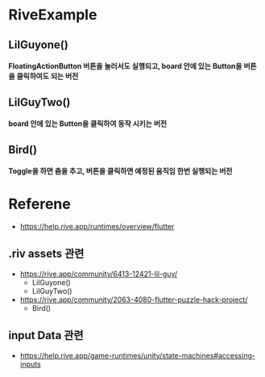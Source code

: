 # RiveExample
## LilGuyone()  
#### FloatingActionButton 버튼을 눌러서도 실행되고,  board 안에 있는 Button을 버튼을 클릭하여도 되는 버전

## LilGuyTwo()  
#### board 안에 있는 Button을 클릭하여 동작 시키는 버전  

## Bird()
#### Toggle을 하면 춤을 추고, 버튼을 클릭하면 예정된 움직임 한번 실행되는 버전

# Referene
- https://help.rive.app/runtimes/overview/flutter

## .riv assets 관련
- https://rive.app/community/6413-12421-lil-guy/  
    - LilGuyone()  
    - LilGuyTwo() 
- https://rive.app/community/2063-4080-flutter-puzzle-hack-project/
    - Bird()

## input Data 관련
- https://help.rive.app/game-runtimes/unity/state-machines#accessing-inputs